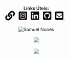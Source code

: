 
<!--### Samuel Nunes
**samuelikz/samuelikz** is a ✨ _special_ ✨ repository because its `README.md` (this file) appears on your GitHub profile.

Here are some ideas to get you started:

- 🔭 I’m currently working on ...
- 🌱 I’m currently learning ...
- 👯 I’m looking to collaborate on ...
- 🤔 I’m looking for help with ...
- 💬 Ask me about ...
- 📫 How to reach me: ...
- 😄 Pronouns: ...
- ⚡ Fun fact: ...


[![Linkedin Badge](https://img.shields.io/badge/-LinkedIn-blue?style=flat-square&logo=Linkedin&logoColor=white&link=https://www.linkedin.com/in/samuel-nunes-057899133/)](https://www.linkedin.com/in/samuel-nunes-057899133/) [![Site lbesson.bitbucket.org](https://img.shields.io/website?down_color=green&down_message=Online&style=flat-square&up_color=green&up_message=Samuel%20Nunes&url=https%3A%2F%2Fhttps%3A%2F%2Fimg.shields.io%2Fwebsite%3Fdown_color%3Dred%26down_message%3DOnline%26style%3Dflat-square%26up_color%3Dgreen%26up_message%3DSamuel%2520Nunes%26url%3Dsamuelikz.samuelikz.com.br)](https://samuelikz.samuelikz.com.br)

###### -Tecnologias já utilizadas
 
```sh
- [x] JavaScript
- [x] Html-Css
- [x] Python
- [x] SQL
- [x] Nodejs
- [x] Vuejs
- [x] Quasar
- [x] Sequelize
- [x] Materialize
- [x] Bootstrap
```

- [ ] Outros

### console.log
- Favoritos
- [x] JavaScript
- [x] Html-Css
- [x] Python
- [x] Nodejs
- [x] Nodejs
- [ ] ![capa github](https://github.com/samuelikz/samuelikz/blob/master/assets/img/bg.png)

-->
 

<p align="center">
    <b>Links Úteis:</b><br>
    <a href="https://samuelikz.com.br/"><img height="30" src="https://github.com/samuelikz/samuelikz/blob/master/assets/img/icons/link-solid.svg"></a>&nbsp;&nbsp;
    <a href="https://instagram.com/samuelikz"><img height="30" src="https://github.com/samuelikz/samuelikz/blob/master/assets/img/icons/instagram-square-brands.svg"></a>&nbsp;&nbsp;
    <a href="https://www.linkedin.com/in/samuel-nunes-057899133/"><img height="30" src="https://github.com/samuelikz/samuelikz/blob/master/assets/img/icons/linkedin-brands.svg"></a>&nbsp;&nbsp;
    <a href="https://github.com/samuelikz"><img height="30" src="https://github.com/samuelikz/samuelikz/blob/master/assets/img/icons/github-square-brands.svg"></a>&nbsp;&nbsp;
    <a href="mailto:samuel.nds@outlook.com"><img height="30" src="https://github.com/samuelikz/samuelikz/blob/master/assets/img/icons/envelope-square-solid.svg">
    </a>&nbsp;&nbsp;
 <br><br>
    <a align="center"> <img src="https://komarev.com/ghpvc/?username=samuelikz" alt="Samuel Nunes" /> </a>
    <br><br>
    <img width="410px" src="https://github-readme-stats.vercel.app/api?username=samuelikz&show_icons=true&theme=dark"/>
    <br><br>
    <img width="410px" src="https://github-readme-stats.vercel.app/api/top-langs/?username=samuelikz&hide=html&layout=compact&theme=dark" />
</p>

